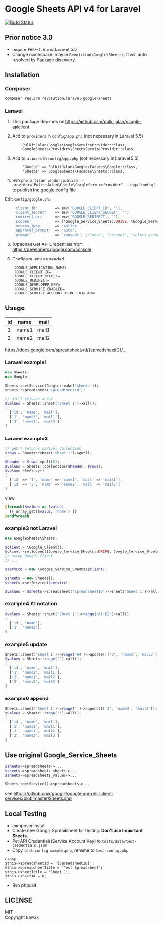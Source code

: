 # Google Sheets API v4 for Laravel

[![Build Status](https://travis-ci.org/kawax/laravel-google-sheets.svg?branch=master)](https://travis-ci.org/kawax/laravel-google-sheets)

## Prior notice 3.0

- require `PHP>=7.0` and Laravel 5.5
- Change namespace. maybe `Revolution\Google\Sheets\`. It will auto resolved by Package discovery.

## Installation

### Composer
```
composer require revolution/laravel-google-sheets
```

### Laravel

1. This package depends on https://github.com/pulkitjalan/google-apiclient

2. Add to `providers` in `config/app.php` (not necessary in Laravel 5.5)

```
        PulkitJalan\Google\GoogleServiceProvider::class,
        GoogleSheets\Providers\SheetsServiceProvider::class,
```


3. Add to `aliases` in `config/app.php` (not necessary in Laravel 5.5)

```
        'Google' => PulkitJalan\Google\Facades\Google::class,
        'Sheets' => GoogleSheets\Facades\Sheets::class,
```


4. Run `php artisan vendor:publish --provider="PulkitJalan\Google\GoogleServiceProvider" --tag="config"` to publish the google config file

Edit `config/google.php`

```php
    'client_id'        => env('GOOGLE_CLIENT_ID', ''),
    'client_secret'    => env('GOOGLE_CLIENT_SECRET', ''),
    'redirect_uri'     => env('GOOGLE_REDIRECT', ''),
    'scopes'           => [\Google_Service_Sheets::DRIVE, \Google_Service_Sheets::SPREADSHEETS],
    'access_type'      => 'online',
    'approval_prompt'  => 'auto',
    'prompt'           => 'consent', //"none", "consent", "select_account" default:none
```

5. (Optional) Get API Credentials from https://developers.google.com/console

6. Configure .env as needed

        GOOGLE_APPLICATION_NAME=
        GOOGLE_CLIENT_ID=
        GOOGLE_CLIENT_SECRET=
        GOOGLE_REDIRECT=
        GOOGLE_DEVELOPER_KEY=
        GOOGLE_SERVICE_ENABLED=
        GOOGLE_SERVICE_ACCOUNT_JSON_LOCATION=

## Usage

|id|name|mail|
|---|---|---|
|1|name1|mail1|
|2|name2|mail2|

https://docs.google.com/spreadsheets/d/{spreadsheetID}/...

### Laravel example1
```php
use Sheets;
use Google;

Sheets::setService(Google::make('sheets'));
Sheets::spreadsheet('spreadsheetId');

// all() returns array
$values = Sheets::sheet('Sheet 1')->all();
[
  ['id', 'name', 'mail'],
  ['1', 'name1', 'mail1'],
  ['2', 'name1', 'mail2']
]
```

### Laravel example2
```php
// get() returns Laravel Collection
$rows = Sheets::sheet('Sheet 1')->get();

$header = $rows->pull(0);
$values = Sheets::collection($header, $rows);
$values->toArray()
[
  ['id' => '1', 'name' => 'name1', 'mail' => 'mail1'],
  ['id' => '2', 'name' => 'name2', 'mail' => 'mail2']
]

```
view
```php
@foreach($values as $value)
  {{ array_get($value, 'name') }}
@endforeach
```

### example3 not Laravel
```php
use GoogleSheets\Sheets;

$client = \Google_Client();
$client->setScopes([Google_Service_Sheets::DRIVE, Google_Service_Sheets::SPREADSHEETS]);
// setup Google Client
// ...

$service = new \Google_Service_Sheets($client);

$sheets = new Sheets();
$sheets->setService($service);

$values = $sheets->spreadsheet('spreadsheetID')->sheet('Sheet 1')->all();
```

### example4 A1 notation
```php
$values = Sheets::sheet('Sheet 1')->range('A1:B2')->all();
[
  ['id', 'name'],
  ['1', 'name1'],
]
```

### example5 update
```php
Sheets::sheet('Sheet 1')->range('A4')->update([['3', 'name3', 'mail3']]);
$values = Sheets::range('')->all();
[
  ['id', 'name', 'mail'],
  ['1', 'name1', 'mail1'],
  ['2', 'name1', 'mail2'],
  ['3', 'name3', 'mail3']
]
```

### example6 append
```php
Sheets::sheet('Sheet 1')->range('')->append([['3', 'name3', 'mail3']]);
$values = Sheets::range('')->all();
[
  ['id', 'name', 'mail'],
  ['1', 'name1', 'mail1'],
  ['2', 'name1', 'mail2'],
  ['3', 'name3', 'mail3']
]
```

## Use original Google_Service_Sheets
```php
$sheets->spreadsheets->...
$sheets->spreadsheets_sheets->...
$sheets->spreadsheets_values->...

Sheets::getService()->spreadsheets->...

```
see https://github.com/google/google-api-php-client-services/blob/master/Sheets.php

## Local Testing
- composer install
- Create new Google Spreadsheet for testing. **Don't use Important Sheets.**
- Put API Credentials(Service Account Key) to `tests/data/test-credentials.json`
- Copy `test-config-sample.php`, rename to `test-config.php`

```
<?php
$this->spreadsheetId = '{SpreadsheetID}';
$this->spreadsheetTitle = 'Test Spreadsheet';
$this->sheetTitle = 'Sheet 1';
$this->sheetId = 0;

```

- Run phpunit

## LICENSE
MIT  
Copyright kawax
